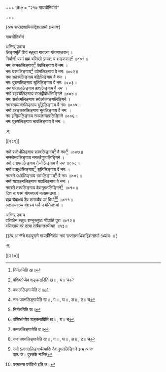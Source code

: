 +++
title = "२१७ गायत्रीनिर्वाणं"

+++

\{अथ सप्तदशाधिकद्विशततमो ऽध्यायः\}

गायत्रीनिर्वाणं  
    
अग्निर् उवाच  
लिङ्गमूर्तिं शिवं स्तुत्वा गायत्र्या योगमाप्तवान्   ।  
निर्वाणं[^१] परमं ब्रह्म वसिष्ठो ऽन्यश् च शङ्करात्[^२]   ॥००१॥  
नमः कनकलिङ्गाय[^३] वेदलिङ्गाय वै नमः ।  
नमः परमलिङ्गाय[^४] व्योमलिङ्गाय वै नमः   ॥००२॥  
नमः सहस्रलिङ्गाय वह्निलिङ्गाय वै नमः ।  
नमः पुराणलिङ्गाय श्रुतिलिङ्गाय वै नमः   ॥००३॥  
नमः पाताललिङ्गाय ब्रह्मलिङ्गाय वै नमः ।  
नमो रहस्यलिङ्गाय सप्तद्वीपोर्धलिङ्गिने ॥००४॥  
नमः सर्वात्मलिङ्गाय सर्वलोकाङ्गलिङ्गिने ।  
नमस्त्वव्यक्तलिङ्गाय बुद्धिलिङ्गाय वै नमः ॥००५॥  
नमो ऽहङ्कारकिङ्गाय भूतलिङ्गाय वै नमः ।  
नम इन्द्रियलिङ्गाय नमस्तन्मात्रलिङ्गिने ॥००६॥  
नमः पुरुषलिङ्गाय भावलिङ्गाय वै नमः   ।  
    
:न्  
    
[^१]: निर्मलमिति ख॥  
    
[^२]: वशिष्तोप्येव शङ्करादिति ख॥ , घ॥ च  
    
[^३]: कमललिङ्गायेति ट॥  
    
[^४]: नमः पवनलिङ्गायेति ख॥ , ग॥ , घ॥ , ङ॥ , ट॥ च  

[[२८९]]
    
नमो रजोर्धलिङ्गाय सत्त्वलिङ्गाय[^१] वै नमः[^२] ॥००७॥  
नम्स्तेभवलिङ्गाय नमस्त्रैगुण्यलिङ्गिने ।  
नमो ऽनागतलिङ्गाय तेजोलिङ्गाय वै नमः ॥००८॥  
नमो वायूर्ध्वलिङ्गाय[^३] श्रुतिलिङ्गाय वै नमः   ।  
नमस्ते ऽथर्वलिङ्गाय सामलिङ्गाय[^४] वै नमः ॥००९॥  
नमो यज्ञाङ्गलिङ्गाय यज्ञलिङ्गाय वै नमः ।  
नमस्ते तत्त्वलिङ्गाय देवानुगतलिङ्गिने[^५] ॥०१०॥  
दिश नः परमं योगमपत्यं मत्समन्तथा ।  
ब्रह्म चैवाक्षयं देव शमञ्चैव परं विभो[^६]   ॥०११॥  
अक्षयन्त्वञ्च वंशस्य धर्मे च मतिमक्षयां   ।  
    
 अग्निर् उवाच  
वसिष्ठेन स्तुतः शम्भुस्तुष्टः श्रीपर्वते पुरा   ॥०१२॥  
वसिष्ठाय वरं दत्त्वा तत्रैवान्तरधीयत ॥१३॥  
    
\{इत्य् आग्नेये महापुराणे गायत्रीनिर्वाणं नाम सप्तदशाधिकद्विशततमो ऽध्यायः ॥  }
    
:न्  
    
[^१]: तत्त्वलिङ्गायेति ख॥ , छ॥ च  
    
[^२]: नम इन्द्रियलिङ्गायेत्यादिः सत्त्वलिङ्गाय वै नम इत्य् अन्तः  
पाठः ज॥ पुस्तके नास्ति  
    
[^३]: नमो वागूर्ध्वलिङ्गायेति घ॥  
    
[^४]: नमस्ते सर्वलिङ्गाय नामलिङ्गायेति ख॥ , छ॥ च  
    
[^५]: नमो ऽनागतलिङ्गायेत्यादिः देवानुगतलिङ्गिने इत्य् अन्तः  
पाठः ज॥ पुस्तके नास्ति  
    
[^६]: परमात्मा परंविभो इति ज॥  

[[२९०]]
    